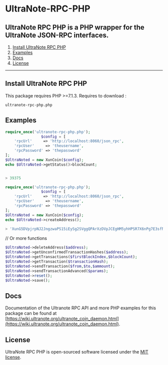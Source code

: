 # UltraNote-RPC-PHP
UltraNote RPC PHP is a PHP wrapper for the UltraNote JSON-RPC interfaces.
---

1) [Install UltraNote RPC PHP](#install-UltraNote-rpc-php)
1) [Examples](#examples)
1) [Docs](#docs)
1) [License](#license)

---

## Install UltraNote RPC PHP

This package requires PHP >=7.1.3. Requires to download :

```
ultranote-rpc-php.php
```

## Examples

```php
require_once('ultranote-rpc-php.php');
                $config = [
    'rpcUrl'     => 'http://localhost:8060/json_rpc',
    'rpcUser'     => 'theusername',
    'rpcPassword' => 'thepassword'
];
$UltraNoted = new XunCoin($config);
echo $UltraNoted->getStatus()>blockCount;


> 39375
``` 

```php
require_once('ultranote-rpc-php.php');
                $config = [
    'rpcUrl'     => 'http://localhost:8060/json_rpc',
    'rpcUser'     => 'theusername',
    'rpcPassword' => 'thepassword'
];
$UltraNoted = new XunCoin($config);
echo $UltraNoted->createAddress();

> 'XunG5DVpjrpNJ2JngzwaPS15iEySg2SVggQPArXzDVpJCEgHM5yhHPSR7X6nPg7E3sfN5CzibcUqXqmqMFj4DV3xgL5TsPEsCw'
``` 

// Or more functions
```php
$UltraNoted->deleteAddress($address);
$UltraNoted->getUnconfirmedTransactionHashes($address);
$UltraNoted->getTransactions($firstBlockIndex,$blockCount);
$UltraNoted->getTransaction($transactionHash);
$UltraNoted->sendTransaction($from,$to,$ammount);
$UltraNoted->sendTransactionAdvanced($params);
$UltraNoted->reset();
$UltraNoted->save();
``` 

## Docs

Documentation of the Ultranote RPC API and more PHP examples for this package can be found at [https://wiki.ultranote.org/ultranote_coin_daemon.html](https://wiki.ultranote.org/ultranote_coin_daemon.html).

## License

UltraNote RPC PHP is open-sourced software licensed under the [MIT license](http://opensource.org/licenses/MIT).
